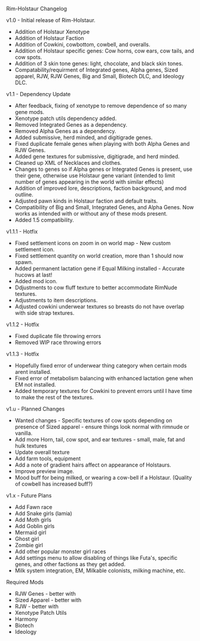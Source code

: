 Rim-Holstaur Changelog

v1.0 - Initial release of Rim-Holstaur.
- Addition of Holstaur Xenotype
- Addition of Holstaur Faction
- Addition of Cowkini, cowbottom, cowbell, and overalls.
- Addition of Holstaur specific genes: Cow horns, cow ears, cow tails, and cow spots.
- Addition of 3 skin tone genes: light, chocolate, and black skin tones.
- Compatability/requirment of Integrated genes, Alpha genes, Sized apparel, RJW, RJW Genes, Big and Small, Biotech DLC, and Ideology DLC.


v1.1 - Dependency Update
- After feedback, fixing of xenotype to remove dependence of so many gene mods. 
- Xenotype patch utils dependency added.
- Removed Integrated Genes as a dependency.
- Removed Alpha Genes as a dependency.
- Added submissive, herd minded, and digitigrade genes.
- Fixed duplicate female genes when playing with both Alpha Genes and RJW Genes.
- Added gene textures for submissive, digitigrade, and herd minded.
- Cleaned up XML of Necklaces and clothes.
- Changes to genes so if Alpha genes or Integrated Genes is present, use their gene, otherwise use Holstaur gene variant (intended to limit number of genes appearing in the world with similar effects)
- Addition of improved lore, descriptions, faction background, and mod outline.
- Adjusted pawn kinds in Holstaur faction and default traits.
- Compatibility of Big and Small, Integrated Genes, and Alpha Genes. Now works as intended with or without any of these mods present.
- Added 1.5 compatibility.


v1.1.1 - Hotfix
- Fixed settlement icons on zoom in on world map - New custom settlement icon.
- Fixed settlement quantity on world creation, more than 1 should now spawn.
- Added permanent lactation gene if Equal Milking installed - Accurate hucows at last!
- Added mod icon.
- Ddjustments to cow fluff texture to better accommodate RimNude textures.
- Adjustments to item descriptions.
- Adjusted cowkini underwear textures so breasts do not have overlap with side strap textures.

v1.1.2 - Hotfix
- Fixed duplicate file throwing errors
- Removed WIP race throwing errors

v1.1.3 - Hotfix
- Hopefully fixed error of underwear thing category when certain mods arent installed.
- Fixed error of metabolism balancing with enhanced lactation gene when EM not installed.
- Added temporary textures for Cowkini to prevent errors until I have time to make the rest of the textures.

v1.u - Planned Changes
- Wanted changes - Specific textures of cow spots depending on presence of Sized apparel - ensure things look normal with rimnude or vanilla.
- Add more Horn, tail, cow spot, and ear textures - small, male, fat and hulk textures
- Update overall texture
- Add farm tools, equipment
- Add a note of gradient hairs affect on appearance of Holstaurs.
- Improve preview image.
- Mood buff for being milked, or wearing a cow-bell if a Holstaur. (Quality of cowbell has increased buff?)


v1.x - Future Plans
- Add Fawn race
- Add Snake girls (lamia)
- Add Moth girls
- Add Goblin girls
- Mermaid girl
- Ghost girl
- Zombie girl
- Add other popular monster girl races
- Add settings menu to allow disabling of things like Futa's, specific genes, and other factions as they get added.
- Milk system integration, EM, Milkable colonists, milking machine, etc.


Required Mods
- RJW Genes - better with
- Sized Apparel - better with
- RJW - better with
- Xenotype Patch Utils
- Harmony
- Biotech
- Ideology

